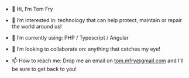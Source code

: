 - 👋 Hi, I’m Tom Fry

- 👀 I’m interested in: technology that can help protect, maintain or repair the world around us! 

- 🌱 I’m currently using: PHP / Typescript / Angular

- 💞️ I’m looking to collaborate on: anything that catches my eye!

- 📫 How to reach me: Drop me an email on tom.mfry@gmail.com and I'll be sure to get back to you!
